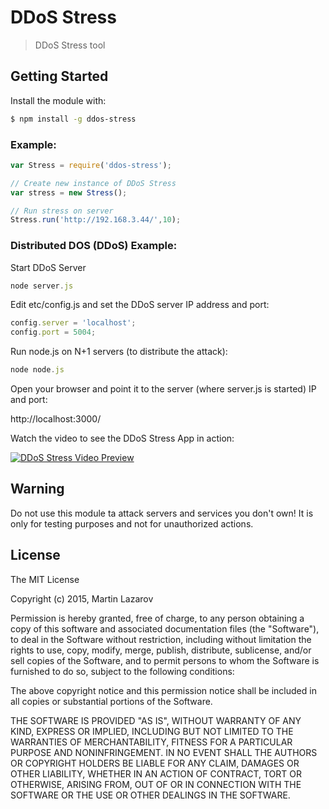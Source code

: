 # DDoS Stress

> DDoS Stress tool

## Getting Started
Install the module with: 

```bash
$ npm install -g ddos-stress
```

### Example:

```javascript
var Stress = require('ddos-stress');

// Create new instance of DDoS Stress
var stress = new Stress();

// Run stress on server
Stress.run('http://192.168.3.44/',10);
```

### Distributed DOS (DDoS) Example:

Start DDoS Server

```javascript
node server.js
```

Edit etc/config.js and set the  DDoS server IP address and port:

```javascript
config.server = 'localhost';
config.port = 5004;
```

Run node.js on N+1 servers (to distribute the attack):

```javascript
node node.js
```

Open your browser and point it to the server (where server.js is started) IP and port:

http://localhost:3000/


Watch the video to see the DDoS Stress App in action:

[![DDoS Stress Video Preview](http://img.youtube.com/vi/zlfNmzn3yIk/0.jpg)](http://www.youtube.com/watch?v=zlfNmzn3yIk)


## Warning
Do not use this module ta attack servers and services you don't own! 
It is only for testing purposes and not for unauthorized actions.

## License 

The MIT License

Copyright (c) 2015, Martin Lazarov

Permission is hereby granted, free of charge, to any person
obtaining a copy of this software and associated documentation
files (the "Software"), to deal in the Software without
restriction, including without limitation the rights to use,
copy, modify, merge, publish, distribute, sublicense, and/or sell
copies of the Software, and to permit persons to whom the
Software is furnished to do so, subject to the following
conditions:

The above copyright notice and this permission notice shall be
included in all copies or substantial portions of the Software.

THE SOFTWARE IS PROVIDED "AS IS", WITHOUT WARRANTY OF ANY KIND,
EXPRESS OR IMPLIED, INCLUDING BUT NOT LIMITED TO THE WARRANTIES
OF MERCHANTABILITY, FITNESS FOR A PARTICULAR PURPOSE AND
NONINFRINGEMENT. IN NO EVENT SHALL THE AUTHORS OR COPYRIGHT
HOLDERS BE LIABLE FOR ANY CLAIM, DAMAGES OR OTHER LIABILITY,
WHETHER IN AN ACTION OF CONTRACT, TORT OR OTHERWISE, ARISING
FROM, OUT OF OR IN CONNECTION WITH THE SOFTWARE OR THE USE OR
OTHER DEALINGS IN THE SOFTWARE.

